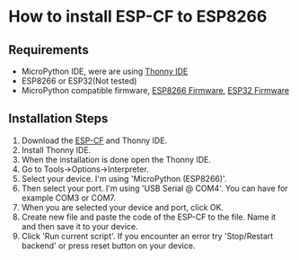 # How to install ESP-CF to ESP8266

## Requirements
- MicroPython IDE, were are using [Thonny IDE](https://github.com/thonny/thonny/releases)
- ESP8266 or ESP32(Not tested)
- MicroPython compatible firmware, [ESP8266 Firmware](https://micropython.org/download/?mcu=esp8266), [ESP32 Firmware](https://micropython.org/download/?mcu=esp32)
## Installation Steps
1. Download the [ESP-CF](https://github.com/Pepe-57/esp-cf) and Thonny IDE.
2. Install Thonny IDE.
3. When the installation is done open the Thonny IDE.
4. Go to Tools->Options->Interpreter.
5. Select your device. I'm using 'MicroPython (ESP8266)'.
6. Then select your port. I'm using 'USB Serial @ COM4'. You can have for example COM3 or COM7.
7. When you are selected your device and port, click OK.
8. Create new file and paste the code of the ESP-CF to the file. Name it and then save it to your device.
9. Click 'Run current script'. If you encounter an error try 'Stop/Restart backend' or press reset button on your device.
